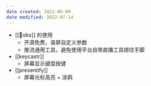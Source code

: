 ```yaml
---
date created: 2022-06-09
date modified: 2022-07-14
---
```

- [[🤖obs]] 的使用
	- 开源免费，录屏自定义参数
	- 推流通用工具，避免使用平台自带直播工具绑住手脚
- [[keycastr]]
	- 屏幕显示键盘按键
- [[presentify]]
	- 屏幕光标高亮 + 涂鸦
